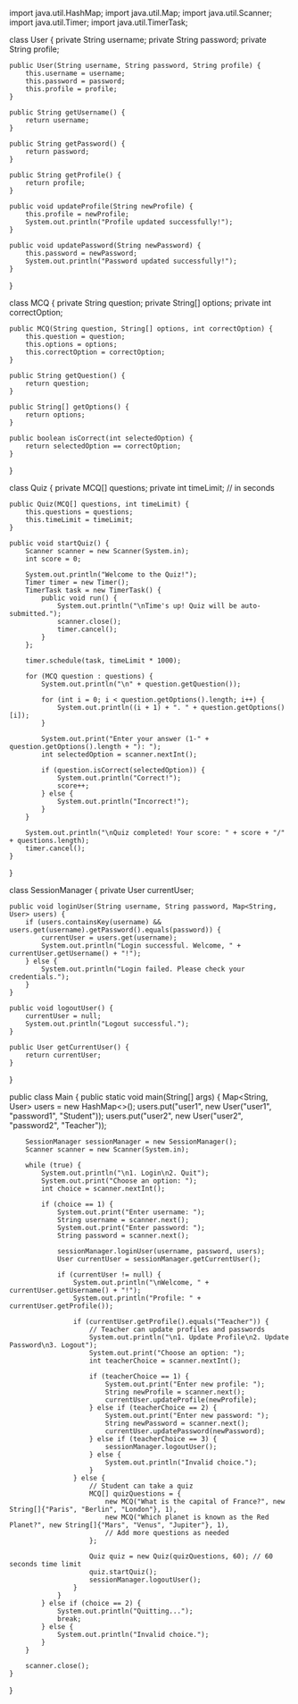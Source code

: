 import java.util.HashMap;
import java.util.Map;
import java.util.Scanner;
import java.util.Timer;
import java.util.TimerTask;

class User {
    private String username;
    private String password;
    private String profile;

    public User(String username, String password, String profile) {
        this.username = username;
        this.password = password;
        this.profile = profile;
    }

    public String getUsername() {
        return username;
    }

    public String getPassword() {
        return password;
    }

    public String getProfile() {
        return profile;
    }

    public void updateProfile(String newProfile) {
        this.profile = newProfile;
        System.out.println("Profile updated successfully!");
    }

    public void updatePassword(String newPassword) {
        this.password = newPassword;
        System.out.println("Password updated successfully!");
    }
}

class MCQ {
    private String question;
    private String[] options;
    private int correctOption;

    public MCQ(String question, String[] options, int correctOption) {
        this.question = question;
        this.options = options;
        this.correctOption = correctOption;
    }

    public String getQuestion() {
        return question;
    }

    public String[] getOptions() {
        return options;
    }

    public boolean isCorrect(int selectedOption) {
        return selectedOption == correctOption;
    }
}

class Quiz {
    private MCQ[] questions;
    private int timeLimit; // in seconds

    public Quiz(MCQ[] questions, int timeLimit) {
        this.questions = questions;
        this.timeLimit = timeLimit;
    }

    public void startQuiz() {
        Scanner scanner = new Scanner(System.in);
        int score = 0;

        System.out.println("Welcome to the Quiz!");
        Timer timer = new Timer();
        TimerTask task = new TimerTask() {
            public void run() {
                System.out.println("\nTime's up! Quiz will be auto-submitted.");
                scanner.close();
                timer.cancel();
            }
        };

        timer.schedule(task, timeLimit * 1000);

        for (MCQ question : questions) {
            System.out.println("\n" + question.getQuestion());

            for (int i = 0; i < question.getOptions().length; i++) {
                System.out.println((i + 1) + ". " + question.getOptions()[i]);
            }

            System.out.print("Enter your answer (1-" + question.getOptions().length + "): ");
            int selectedOption = scanner.nextInt();

            if (question.isCorrect(selectedOption)) {
                System.out.println("Correct!");
                score++;
            } else {
                System.out.println("Incorrect!");
            }
        }

        System.out.println("\nQuiz completed! Your score: " + score + "/" + questions.length);
        timer.cancel();
    }
}

class SessionManager {
    private User currentUser;

    public void loginUser(String username, String password, Map<String, User> users) {
        if (users.containsKey(username) && users.get(username).getPassword().equals(password)) {
            currentUser = users.get(username);
            System.out.println("Login successful. Welcome, " + currentUser.getUsername() + "!");
        } else {
            System.out.println("Login failed. Please check your credentials.");
        }
    }

    public void logoutUser() {
        currentUser = null;
        System.out.println("Logout successful.");
    }

    public User getCurrentUser() {
        return currentUser;
    }
}

public class Main {
    public static void main(String[] args) {
        Map<String, User> users = new HashMap<>();
        users.put("user1", new User("user1", "password1", "Student"));
        users.put("user2", new User("user2", "password2", "Teacher"));

        SessionManager sessionManager = new SessionManager();
        Scanner scanner = new Scanner(System.in);

        while (true) {
            System.out.println("\n1. Login\n2. Quit");
            System.out.print("Choose an option: ");
            int choice = scanner.nextInt();

            if (choice == 1) {
                System.out.print("Enter username: ");
                String username = scanner.next();
                System.out.print("Enter password: ");
                String password = scanner.next();

                sessionManager.loginUser(username, password, users);
                User currentUser = sessionManager.getCurrentUser();

                if (currentUser != null) {
                    System.out.println("\nWelcome, " + currentUser.getUsername() + "!");
                    System.out.println("Profile: " + currentUser.getProfile());

                    if (currentUser.getProfile().equals("Teacher")) {
                        // Teacher can update profiles and passwords
                        System.out.println("\n1. Update Profile\n2. Update Password\n3. Logout");
                        System.out.print("Choose an option: ");
                        int teacherChoice = scanner.nextInt();

                        if (teacherChoice == 1) {
                            System.out.print("Enter new profile: ");
                            String newProfile = scanner.next();
                            currentUser.updateProfile(newProfile);
                        } else if (teacherChoice == 2) {
                            System.out.print("Enter new password: ");
                            String newPassword = scanner.next();
                            currentUser.updatePassword(newPassword);
                        } else if (teacherChoice == 3) {
                            sessionManager.logoutUser();
                        } else {
                            System.out.println("Invalid choice.");
                        }
                    } else {
                        // Student can take a quiz
                        MCQ[] quizQuestions = {
                            new MCQ("What is the capital of France?", new String[]{"Paris", "Berlin", "London"}, 1),
                            new MCQ("Which planet is known as the Red Planet?", new String[]{"Mars", "Venus", "Jupiter"}, 1),
                            // Add more questions as needed
                        };

                        Quiz quiz = new Quiz(quizQuestions, 60); // 60 seconds time limit
                        quiz.startQuiz();
                        sessionManager.logoutUser();
                    }
                }
            } else if (choice == 2) {
                System.out.println("Quitting...");
                break;
            } else {
                System.out.println("Invalid choice.");
            }
        }

        scanner.close();
    }
}
